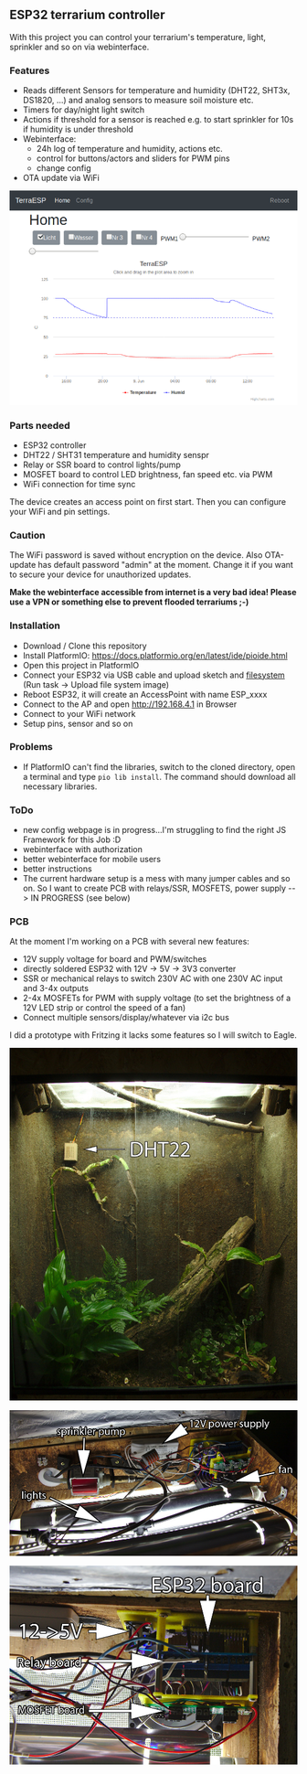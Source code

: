 ## ESP32 terrarium controller

With this project you can control your terrarium's temperature, light, sprinkler and so on via webinterface.

### Features

* Reads different Sensors for temperature and humidity (DHT22, SHT3x, DS1820, ...) and analog sensors to measure soil moisture etc.
* Timers for day/night light switch
* Actions if threshold for a sensor is reached e.g. to start sprinkler for 10s if humidity is under threshold
* Webinterface:
  * 24h log of temperature and humidity, actions etc.
  * control for buttons/actors and sliders for PWM pins
  * change config
* OTA update via WiFi

![webinterface](doc/webinterface01.png "Screenshot of webinterface")

### Parts needed

* ESP32 controller
* DHT22 / SHT31 temperature and humidity senspr
* Relay or SSR board to control lights/pump
* MOSFET board to control LED brightness, fan speed etc. via PWM
* WiFi connection for time sync

The device creates an access point on first start. Then you can configure your WiFi and pin settings.

### Caution

The WiFi password is saved without encryption on the device. Also OTA-update has default password "admin" at the moment. Change it if you want to secure your device for unauthorized updates.

**Make the webinterface accessible from internet is a very bad idea! Please use a VPN or something else to prevent flooded terrariums ;-)**

### Installation

* Download / Clone this repository
* Install PlatformIO: https://docs.platformio.org/en/latest/ide/pioide.html
* Open this project in PlatformIO
* Connect your ESP32 via USB cable and upload sketch and [filesystem](https://docs.platformio.org/en/latest/platforms/espressif32.html#uploading-files-to-file-system-spiffs) (Run task -> Upload file system image)
* Reboot ESP32, it will create an AccessPoint with name ESP_xxxx
* Connect to the AP and open http://192.168.4.1 in Browser
* Connect to your WiFi network
* Setup pins, sensor and so on

### Problems
* If PlatformIO can't find the libraries, switch to the cloned directory, open a terminal and type `pio lib install`. The command should download all necessary libraries.

### ToDo

* new config webpage is in progress...I'm struggling to find the right JS Framework for this Job :D
* webinterface with authorization
* better webinterface for mobile users
* better instructions
* The current hardware setup is a mess  with many jumper cables and so on. So I want to create PCB with relays/SSR, MOSFETS, power supply --> IN PROGRESS (see below)

### PCB

At the moment I'm working on a PCB with several new features:

* 12V supply voltage for board and PWM/switches
* directly soldered ESP32 with 12V -> 5V -> 3V3 converter
* SSR or mechanical relays to switch 230V AC with one 230V AC input and 3-4x outputs
* 2-4x MOSFETs for PWM with supply voltage (to set the brightness of a      12V LED strip or control the speed of a fan)
* Connect multiple sensors/display/whatever via i2c bus

I did a prototype with Fritzing it lacks some features so I will switch to Eagle.

![terrarium](doc/terrarium01.jpg "Terrarium")

![terrarium](doc/terrarium02.jpg "Terrarium")

![terrarium](doc/terrarium03.jpg "Terrarium")
